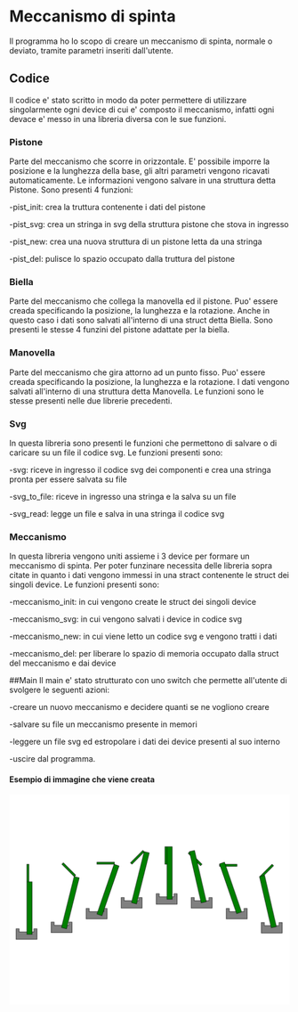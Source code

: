 # Meccanismo di spinta
Il programma ho lo scopo di creare un meccanismo di spinta, normale o deviato, tramite parametri inseriti dall'utente.

## Codice
Il codice e' stato scritto in modo da poter permettere di utilizzare singolarmente ogni device di cui e' composto il meccanismo, infatti ogni devace e' messo in una libreria diversa con le sue funzioni.

### Pistone 
Parte del meccanismo che scorre in orizzontale. E' possibile imporre la posizione e la lunghezza della base, gli altri parametri vengono ricavati automaticamente. Le informazioni vengono salvare in una struttura detta Pistone.
Sono presenti 4 funzioni:

-pist_init: crea la truttura contenente i dati del pistone

-pist_svg: crea un stringa in svg della struttura pistone che stova in ingresso

-pist_new: crea una nuova struttura di un pistone letta da una stringa

-pist_del: pulisce lo spazio occupato dalla truttura del pistone

### Biella 
Parte del meccanismo che collega la manovella ed il pistone. Puo' essere creada specificando la posizione, la lunghezza e la rotazione. Anche in questo caso i dati sono salvati all'interno di una struct detta Biella. Sono presenti le stesse 4 funzini del pistone adattate per la biella.

### Manovella
Parte del meccanismo che gira attorno ad un punto fisso. Puo' essere creada specificando la posizione, la lunghezza e la rotazione. I dati vengono salvati all'interno di una struttura detta Manovella. Le funzioni sono le stesse presenti nelle due librerie precedenti.

### Svg
In questa libreria sono presenti le funzioni che permettono di salvare o di caricare su un file il codice svg.
Le funzioni presenti sono:

-svg: riceve in ingresso il codice svg dei componenti e crea una stringa pronta per essere salvata su file 

-svg_to_file: riceve in ingresso una stringa e la salva su un file

-svg_read: legge un file e salva in una stringa il codice svg



### Meccanismo
In questa libreria vengono uniti assieme i 3 device per formare un meccanismo di spinta. Per poter funzinare necessita delle libreria sopra citate in quanto i dati vengono immessi in una stract contenente le struct dei singoli device. Le funzioni presenti sono:

-meccanismo_init: in cui vengono create le struct dei singoli device

-meccanismo_svg: in cui vengono salvati i device in codice svg

-meccanismo_new: in cui viene letto un codice svg e vengono tratti i dati

-meccanismo_del: per liberare lo spazio di memoria occupato dalla struct del meccanismo e dai device


##Main
Il main e' stato strutturato con uno switch che permette all'utente di svolgere le seguenti azioni:

-creare un nuovo meccanismo e decidere quanti se ne vogliono creare

-salvare su file un meccanismo presente in memori 

-leggere un file svg ed estropolare i dati dei device presenti al suo interno 

-uscire dal programma.



#### Esempio di immagine che viene creata
![](meccanismo.svg)
